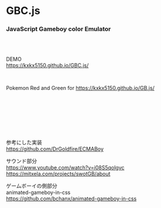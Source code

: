 # GBC.js
### JavaScript Gameboy color Emulator  

<br><br>

DEMO  
https://kxkx5150.github.io/GBC.js/


<br>

Pokemon Red and Green for https://kxkx5150.github.io/GB.js/

<br><br><br><br><br><br>

参考にした実装  
https://github.com/DrGoldfire/ECMABoy  


サウンド部分  
https://www.youtube.com/watch?v=i08S5qolgvc  
https://mitxela.com/projects/swotGB/about  


ゲームボーイの側部分  
animated-gameboy-in-css  
https://github.com/bchanx/animated-gameboy-in-css
